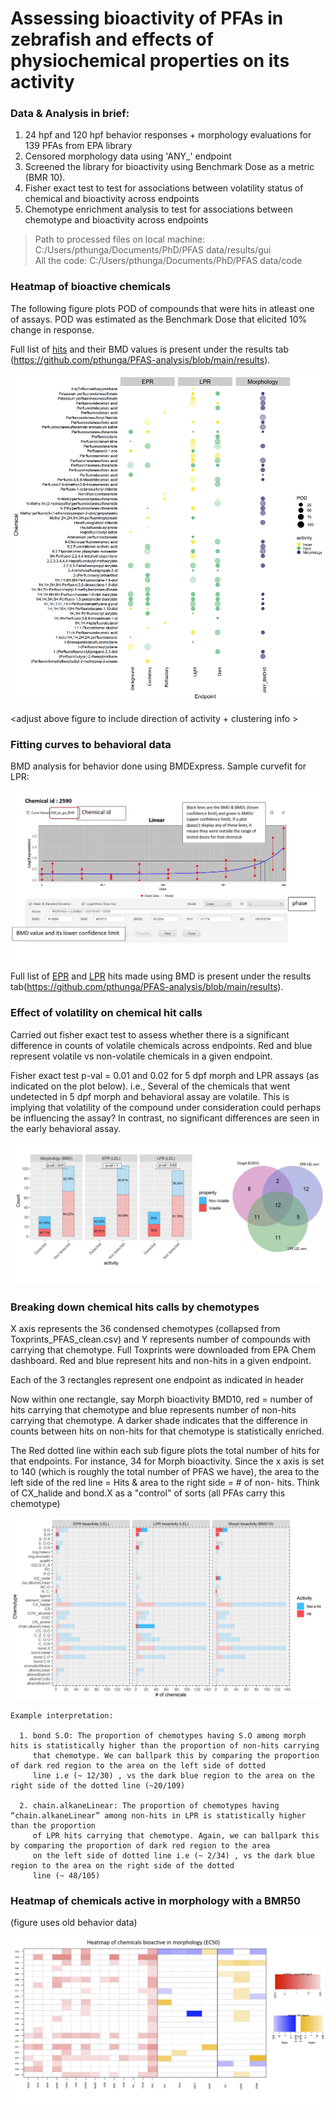 # Assessing bioactivity of PFAs in zebrafish and effects of physiochemical properties on its activity

### Data & Analysis in brief: 

1. 24 hpf and 120 hpf behavior responses + morphology evaluations for 139 PFAs from EPA library
2. Censored morphology data using 'ANY_' endpoint
3. Screened the library for bioactivity using Benchmark Dose as a metric (BMR 10).
4. Fisher exact test to test for associations between volatility status of chemical and bioactivity across endpoints
5. Chemotype enrichment analysis to test for associations between chemotype and bioactivity across endpoints

> Path to processed files on local machine: C:/Users/pthunga/Documents/PhD/PFAS data/results/gui  
> All the code:  C:/Users/pthunga/Documents/PhD/PFAS data/code


### Heatmap of bioactive chemicals

The following figure plots POD of compounds that were hits in atleast one of assays. POD was estimated as the Benchmark Dose that elicited 10% change in response. 

Full list of [hits](https://github.com/pthunga/PFAS-analysis/blob/main/results/final_consolidated.csv) and their BMD values is present under the results tab (https://github.com/pthunga/PFAS-analysis/blob/main/results).


![flowchart](https://github.com/pthunga/PFAS-analysis/blob/main/results/images/global_new_heatmap.png)

<adjust above figure to include direction of activity + clustering info >  


### Fitting curves to behavioral data

BMD analysis for behavior done using BMDExpress. Sample curvefit for LPR: 

![flowchart](https://github.com/pthunga/PFAS-analysis/blob/main/results/images/curvefit-bmd.JPG)

Full list of [EPR](https://github.com/pthunga/PFAS-analysis/blob/main/results/epr_BMD.csv) and [LPR](https://github.com/pthunga/PFAS-analysis/blob/main/results/lpr_BMD.csv) hits made using BMD is present under the results tab(https://github.com/pthunga/PFAS-analysis/blob/main/results).

### Effect of volatility on chemical hit calls

Carried out fisher exact test to assess whether there is a significant difference in counts of volatile chemicals across endpoints. Red and blue represent volatile vs non-volatile chemicals in a given endpoint.

Fisher exact test p-val = 0.01 and 0.02 for 5 dpf morph and LPR assays (as indicated on the plot below). i.e., Several of the chemicals that went undetected in 5 dpf morph and behavioral assay are volatile. This is implying that volatility of the compound under consideration could perhaps be influencing the assay? In contrast, no significant differences are seen in the early behavioral assay.  

![flowchart](https://github.com/pthunga/PFAS-analysis/blob/main/results/images/volatility-new.JPG)

 ### Breaking down chemical hits calls by chemotypes
  
X axis represents the 36 condensed chemotypes (collapsed from Toxprints_PFAS_clean.csv) and Y represents number of compounds with carrying that chemotype. Full Toxprints were downloaded from EPA Chem dashboard. Red and blue represent hits and non-hits in a given endpoint.

Each of the 3 rectangles represent one endpoint as indicated in header

Now within one rectangle, say Morph bioactivity BMD10, red = number of hits carrying that chemotype and blue represents number of non-hits carrying that chemotype. A darker shade indicates that the difference in counts between hits on non-hits for that chemotype is statistically enriched.

The Red dotted line within each sub figure plots the total number of hits for that endpoints. For instance, 34 for Morph bioactivity. Since the x axis is set to 140 (which is roughly the total number of PFAS we have), the area to the left side of the red line = Hits & area to the right side = # of non- hits. Think of CX_halide and bond.X as a "control" of sorts (all PFAs carry this chemotype)

![flowchart](https://github.com/pthunga/PFAS-analysis/blob/main/results/images/chemotype-new.jpeg)

```
Example interpretation: 

  1. bond S.O: The proportion of chemotypes having S.O among morph hits is statistically higher than the proportion of non-hits carrying 
     that chemotype. We can ballpark this by comparing the proportion of dark red region to the area on the left side of dotted
     line i.e (~ 12/30) , vs the dark blue region to the area on the right side of the dotted line (~20/109) 

  2. chain.alkaneLinear: The proportion of chemotypes having “chain.alkaneLinear” among non-hits in LPR is statistically higher than the proportion
     of LPR hits carrying that chemotype. Again, we can ballpark this by comparing the proportion of dark red region to the area
     on the left side of dotted line i.e (~ 2/34) , vs the dark blue region to the area on the right side of the dotted 
     line (~ 48/105) 
``` 

### Heatmap of chemicals active in morphology with a BMR50

(figure uses old behavior data)

![flowchart](https://github.com/pthunga/PFAS-analysis/blob/main/results/images/morph_heatmap.JPG)

